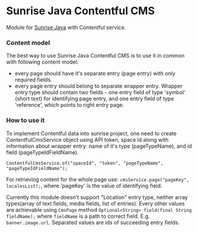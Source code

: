 Sunrise Java Contentful CMS
===========================

Module for [Sunrise Java](https://github.com/sphereio/commercetools-sunrise-java) with Contentful service. 

### Content model

The best way to use Sunrise Java Contentful CMS is to use it in common with following content model:
* every page should have it's separate entry (page entry) with only required fields.
* every page entry should belong to separate wrapper entry.
Wrapper entry type should contain two fields - one entry field of type 'symbol' (short text)
for identifying page entry, and one entry field of type 'reference', which points to
right entry page.

### How to use it

To implement Contentful data into sunrise project, 
one need to create ContentfulCmsService object using API token, space id 
along with information about wrapper entry: name of it's type (pageTypeName),
and id field (pageTypeIdFieldName).

`ContentfulCmsService.of("spaceId", "token", "pageTypeName", "pageTypeIdFieldName");`

For retrieving content for the whole page use:
`cmsService.page("pageKey", localesList);`,
where 'pageKey' is the value of identifying field.

Currently this module doesn't support "Location" entry type,
neither array types(array of text fields, media fields, list of entries).
Every other values are achievable using `CmsPage` method `Optional<String> field(final String fieldName);` 
where `fieldName` is a path to correct field.
E.g. `banner.image.url`. Separated values are ids of succeeding entry fields.

